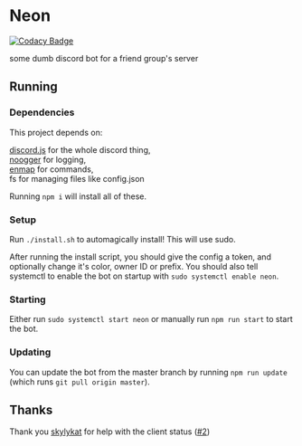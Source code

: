 # Neon

[![Codacy Badge](https://api.codacy.com/project/badge/Grade/332b9a2756944f078202bfe0e6845283)](https://app.codacy.com/gh/moobcraft/neon?utm_source=github.com&utm_medium=referral&utm_content=moobcraft/neon&utm_campaign=Badge_Grade)

some dumb discord bot for a friend group's server

## Running

### Dependencies

This project depends on:

[discord.js] for the whole discord thing,\
[noogger] for logging,\
[enmap] for commands,\
fs for managing files like config.json

Running `npm i`  will install all of these.

### Setup

Run `./install.sh` to automagically install! This will use sudo.

After running the install script, you should give the config a token, and
optionally change it's color, owner ID or prefix. You should also tell
systemctl to enable the bot on startup with `sudo systemctl enable neon`.

### Starting

Either run `sudo systemctl start neon` or manually run `npm run start` to start
the bot.

### Updating

You can update the bot from the master branch by running `npm run update`
(which runs `git pull origin master`).

## Thanks

Thank you [skylykat] for help with the client status ([#2](https://github.com/moobcraft/neon/pull/2))

[discord.js]: https://www.npmjs.com/package/discord.js
[noogger]: https://www.npmjs.com/package/noogger
[enmap]: https://www.npmjs.com/package/enmap

[skylykat]: https://github.com/skylykat
